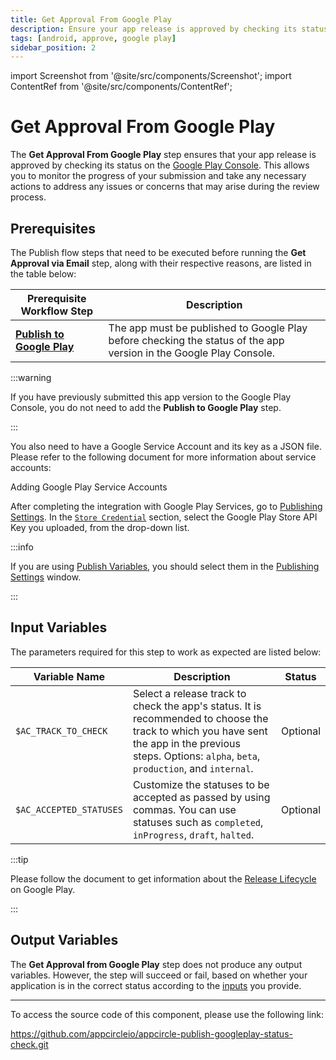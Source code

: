 ```yaml
---
title: Get Approval From Google Play
description: Ensure your app release is approved by checking its status on the Google Play Console.
tags: [android, approve, google play]
sidebar_position: 2
---
```


import Screenshot from '@site/src/components/Screenshot';
import ContentRef from '@site/src/components/ContentRef';

# Get Approval From Google Play

The **Get Approval From Google Play** step ensures that your app release is approved by checking its status on the [Google Play Console](https://play.google.com/console). This allows you to monitor the progress of your submission and take any necessary actions to address any issues or concerns that may arise during the review process.

## Prerequisites

The Publish flow steps that need to be executed before running the **Get Approval via Email** step, along with their respective reasons, are listed in the table below:

| Prerequisite Workflow Step                                                                          | Description                                                                                             |
|------------------------------------------------------------------------------------------------------------|---------------------------------------------------------------------------------------------------------|
| [**Publish to Google Play**](/publish-integrations/android-publish-integrations/publish-to-google-play) | The app must be published to Google Play before checking the status of the app version in the Google Play Console. |

<Screenshot url='https://cdn.appcircle.io/docs/assets/android-publishflow-approve-from-google-play-0.png'/>

:::warning

If you have previously submitted this app version to the Google Play Console, you do not need to add the **Publish to Google Play** step.

:::

You also need to have a Google Service Account and its key as a JSON file. Please refer to the following document for more information about service accounts:

<ContentRef url="/account/my-organization/integrations/credentials/adding-google-play-service-account">
  Adding Google Play Service Accounts
</ContentRef>

After completing the integration with Google Play Services, go to [Publishing Settings](/publish-module/publish-settings). In the [`Store Credential`](/publish-module/publish-settings#store-credentials) section, select the Google Play Store API Key you uploaded, from the drop-down list.

:::info

If you are using [Publish Variables](/publish-module/publish-settings#publish-variables), you should select them in the [Publishing Settings](/publish-module/publish-settings) window.

:::

## Input Variables

The parameters required for this step to work as expected are listed below:

<Screenshot url='https://cdn.appcircle.io/docs/assets/android-publishflow-approve-from-google-play-1.png'/>

| Variable Name          | Description                                                                                                                     | Status    |
| ---------------------- | ------------------------------------------------------------------------------------------------------------------------------- | --------- |
| `$AC_TRACK_TO_CHECK`   | Select a release track to check the app's status. It is recommended to choose the track to which you have sent the app in the previous steps. Options: `alpha`, `beta`, `production`, and `internal`. | Optional |
| `$AC_ACCEPTED_STATUSES` | Customize the statuses to be accepted as passed by using commas. You can use statuses such as `completed`, `inProgress`, `draft`, `halted`. | Optional |

:::tip

Please follow the document to get information about the [Release Lifecycle](https://developers.google.com/assistant/console/releases#lifecycle) on Google Play.

:::

## Output Variables

The **Get Approval from Google Play** step does not produce any output variables. However, the step will succeed or fail, based on whether your application is in the correct status according to the [inputs](#input-variables) you provide.

<Screenshot url='https://cdn.appcircle.io/docs/assets/android-publishflow-approve-from-google-play-2.png'/>

---

To access the source code of this component, please use the following link:

https://github.com/appcircleio/appcircle-publish-googleplay-status-check.git